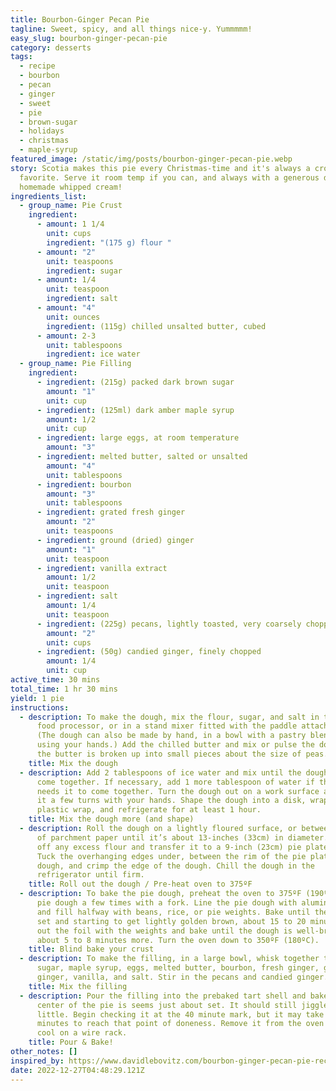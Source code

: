 ```yaml
---
title: Bourbon-Ginger Pecan Pie
tagline: Sweet, spicy, and all things nice-y. Yummmmm!
easy_slug: bourbon-ginger-pecan-pie
category: desserts
tags:
  - recipe
  - bourbon
  - pecan
  - ginger
  - sweet
  - pie
  - brown-sugar
  - holidays
  - christmas
  - maple-syrup
featured_image: /static/img/posts/bourbon-ginger-pecan-pie.webp
story: S﻿cotia makes this pie every Christmas-time and it's always a crowd
  favorite. Serve it room temp if you can, and always with a generous dollop of
  homemade whipped cream!
ingredients_list:
  - group_name: Pie Crust
    ingredient:
      - amount: 1 1/4
        unit: cups
        ingredient: "(175 g) flour "
      - amount: "2"
        unit: teaspoons
        ingredient: sugar
      - amount: 1/4
        unit: teaspoon
        ingredient: salt
      - amount: "4"
        unit: ounces
        ingredient: (115g) chilled unsalted butter, cubed
      - amount: 2-3
        unit: tablespoons
        ingredient: ice water
  - group_name: Pie Filling
    ingredient:
      - ingredient: (215g) packed dark brown sugar
        amount: "1"
        unit: cup
      - ingredient: (125ml) dark amber maple syrup
        amount: 1/2
        unit: cup
      - ingredient: large eggs, at room temperature
        amount: "3"
      - ingredient: melted butter, salted or unsalted
        amount: "4"
        unit: tablespoons
      - ingredient: bourbon
        amount: "3"
        unit: tablespoons
      - ingredient: grated fresh ginger
        amount: "2"
        unit: teaspoons
      - ingredient: ground (dried) ginger
        amount: "1"
        unit: teaspoon
      - ingredient: vanilla extract
        amount: 1/2
        unit: teaspoon
      - ingredient: salt
        amount: 1/4
        unit: teaspoon
      - ingredient: (225g) pecans, lightly toasted, very coarsely chopped
        amount: "2"
        unit: cups
      - ingredient: (50g) candied ginger, finely chopped
        amount: 1/4
        unit: cup
active_time: 30 mins
total_time: 1 hr 30 mins
yield: 1 pie
instructions:
  - description: To make the dough, mix the flour, sugar, and salt in the bowl of a
      food processor, or in a stand mixer fitted with the paddle attachment.
      (The dough can also be made by hand, in a bowl with a pastry blender, or
      using your hands.) Add the chilled butter and mix or pulse the dough until
      the butter is broken up into small pieces about the size of peas.
    title: Mix the dough
  - description: Add 2 tablespoons of ice water and mix until the dough begins to
      come together. If necessary, add 1 more tablespoon of water if the dough
      needs it to come together. Turn the dough out on a work surface and give
      it a few turns with your hands. Shape the dough into a disk, wrap in
      plastic wrap, and refrigerate for at least 1 hour.
    title: Mix the dough more (and shape)
  - description: Roll the dough on a lightly floured surface, or between two pieces
      of parchment paper until it’s about 13-inches (33cm) in diameter. Brush
      off any excess flour and transfer it to a 9-inch (23cm) pie plate or pan.
      Tuck the overhanging edges under, between the rim of the pie plate and the
      dough, and crimp the edge of the dough. Chill the dough in the
      refrigerator until firm.
    title: Roll out the dough / Pre-heat oven to 375ºF
  - description: To bake the pie dough, preheat the oven to 375ºF (190ºC). Prick the
      pie dough a few times with a fork. Line the pie dough with aluminum foil
      and fill halfway with beans, rice, or pie weights. Bake until the dough is
      set and starting to get lightly golden brown, about 15 to 20 minutes. Lift
      out the foil with the weights and bake until the dough is well-browned,
      about 5 to 8 minutes more. Turn the oven down to 350ºF (180ºC).
    title: Blind bake your crust
  - description: To make the filling, in a large bowl, whisk together the brown
      sugar, maple syrup, eggs, melted butter, bourbon, fresh ginger, ground
      ginger, vanilla, and salt. Stir in the pecans and candied ginger.
    title: Mix the filling
  - description: Pour the filling into the prebaked tart shell and bake until the
      center of the pie is seems just about set. It should still jiggle a
      little. Begin checking it at the 40 minute mark, but it may take 45 to 50
      minutes to reach that point of doneness. Remove it from the oven and let
      cool on a wire rack.
    title: Pour & Bake!
other_notes: []
inspired_by: https://www.davidlebovitz.com/bourbon-ginger-pecan-pie-recipe-thanksgiving/
date: 2022-12-27T04:48:29.121Z
---
```

